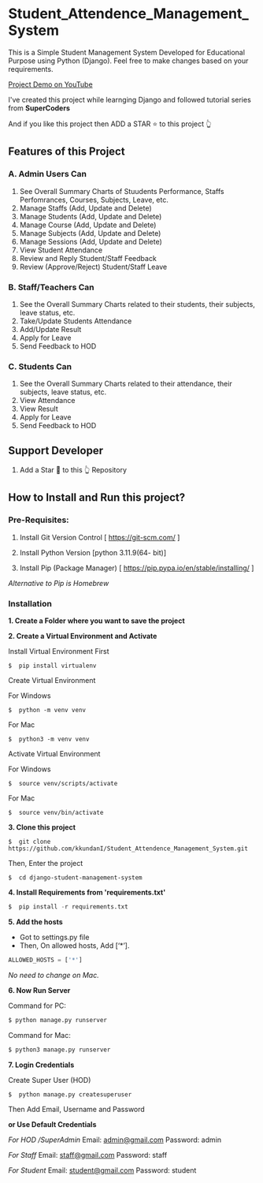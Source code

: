 # Student_Attendence_Management_System


This is a Simple Student Management System Developed for Educational Purpose using Python (Django).
Feel free to make changes based on your requirements.

[Project Demo on YouTube](https://www.youtube.com/watch?v=kArCR96m7uo "Django Student Management System Demo")

I've created this project while learnging Django and followed tutorial series from **SuperCoders**

And if you like this project then ADD a STAR ⭐️  to this project 👆

## Features of this Project

### A. Admin Users Can
1. See Overall Summary Charts of Stuudents Performance, Staffs Perfomrances, Courses, Subjects, Leave, etc.
2. Manage Staffs (Add, Update and Delete)
3. Manage Students (Add, Update and Delete)
4. Manage Course (Add, Update and Delete)
5. Manage Subjects (Add, Update and Delete)
6. Manage Sessions (Add, Update and Delete)
7. View Student Attendance
8. Review and Reply Student/Staff Feedback
9. Review (Approve/Reject) Student/Staff Leave

### B. Staff/Teachers Can
1. See the Overall Summary Charts related to their students, their subjects, leave status, etc.
2. Take/Update Students Attendance
3. Add/Update Result
4. Apply for Leave
5. Send Feedback to HOD

### C. Students Can
1. See the Overall Summary Charts related to their attendance, their subjects, leave status, etc.
2. View Attendance
3. View Result
4. Apply for Leave
5. Send Feedback to HOD


## Support Developer
1.  Add a Star 🌟  to this 👆 Repository




## How to Install and Run this project?

### Pre-Requisites:
1. Install Git Version Control
[ https://git-scm.com/ ]

2. Install Python Version
[python 3.11.9(64- bit)]

3. Install Pip (Package Manager)
[ https://pip.pypa.io/en/stable/installing/ ]

*Alternative to Pip is Homebrew*

### Installation
**1. Create a Folder where you want to save the project**

**2. Create a Virtual Environment and Activate**

Install Virtual Environment First
```
$  pip install virtualenv
```

Create Virtual Environment

For Windows
```
$  python -m venv venv
```
For Mac
```
$  python3 -m venv venv
```

Activate Virtual Environment

For Windows
```
$  source venv/scripts/activate
```

For Mac
```
$  source venv/bin/activate
```

**3. Clone this project**
```
$  git clone https://github.com/kkundanI/Student_Attendence_Management_System.git
```

Then, Enter the project
```
$  cd django-student-management-system
```

**4. Install Requirements from 'requirements.txt'**
```python
$  pip install -r requirements.txt
```

**5. Add the hosts**

- Got to settings.py file 
- Then, On allowed hosts, Add [‘*’]. 
```python
ALLOWED_HOSTS = ['*']
```
*No need to change on Mac.*


**6. Now Run Server**

Command for PC:
```python
$ python manage.py runserver
```

Command for Mac:
```python
$ python3 manage.py runserver
```

**7. Login Credentials**

Create Super User (HOD)
```
$  python manage.py createsuperuser
```
Then Add Email, Username and Password

**or Use Default Credentials**

*For HOD /SuperAdmin*
Email: admin@gmail.com
Password: admin

*For Staff*
Email: staff@gmail.com
Password: staff

*For Student*
Email: student@gmail.com
Password: student



